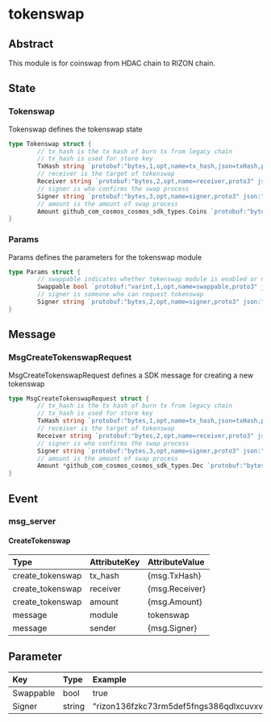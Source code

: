 # tokenswap

## Abstract

This module is for coinswap from HDAC chain to RIZON chain.

## State

### Tokenswap

Tokenswap defines the tokenswap state

```go
type Tokenswap struct {
        // tx_hash is the tx hash of burn tx from legacy chain
        // tx_hash is used for store key
        TxHash string `protobuf:"bytes,1,opt,name=tx_hash,json=txHash,proto3" json:"tx_hash,omitempty"`
        // receiver is the target of tokenswap
        Receiver string `protobuf:"bytes,2,opt,name=receiver,proto3" json:"receiver,omitempty"`
        // signer is who confirms the swap process
        Signer string `protobuf:"bytes,3,opt,name=signer,proto3" json:"signer,omitempty"`
        // amount is the amount of swap process
        Amount github_com_cosmos_cosmos_sdk_types.Coins `protobuf:"bytes,4,rep,name=amount,proto3,castrepeated=github.com/cosmos/cosmos-sdk/types.Coins" json:"amount"`
}
```

### Params

Params defines the parameters for the tokenswap module

```go
type Params struct {
        // swappable indicates whether tokenswap module is enabled or not
        Swappable bool `protobuf:"varint,1,opt,name=swappable,proto3" json:"swappable,omitempty" yaml:"swappable"`
        // signer is someone who can request tokenswap
        Signer string `protobuf:"bytes,2,opt,name=signer,proto3" json:"signer,omitempty" yaml:"signer"`
}
```

## Message

### MsgCreateTokenswapRequest

MsgCreateTokenswapRequest defines a SDK message for creating a new tokenswap

```go
type MsgCreateTokenswapRequest struct {
        // tx_hash is the tx hash of burn tx from legacy chain
        // tx_hash is used for store key
        TxHash string `protobuf:"bytes,1,opt,name=tx_hash,json=txHash,proto3" json:"tx_hash,omitempty" yaml:"tx_hash"`
        // receiver is the target of tokenswap
        Receiver string `protobuf:"bytes,2,opt,name=receiver,proto3" json:"receiver,omitempty" yaml:"receiver"`
        // signer is who confirms the swap process
        Signer string `protobuf:"bytes,3,opt,name=signer,proto3" json:"signer,omitempty" yaml:"signer"`
        // amount is the amount of swap process
        Amount *github_com_cosmos_cosmos_sdk_types.Dec `protobuf:"bytes,4,opt,name=amount,proto3,customtype=github.com/cosmos/cosmos-sdk/types.Dec" json:"amount,omitempty"`
}
```

## Event

### msg\_server

#### CreateTokenswap

| Type | AttributeKey | AttributeValue |
| :--- | :--- | :--- |
| create\_tokenswap | tx\_hash | {msg.TxHash} |
| create\_tokenswap | receiver | {msg.Receiver} |
| create\_tokenswap | amount | {msg.Amount} |
| message | module | tokenswap |
| message | sender | {msg.Signer} |

## Parameter

| Key | Type | Example |
| :--- | :--- | :--- |
| Swappable | bool | true |
| Signer | string | "rizon136fzkc73rm5def5fngs386qdlxcuvxvrte8lk7" |

